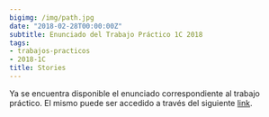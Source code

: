 ```yaml
---
bigimg: /img/path.jpg
date: "2018-02-28T00:00:00Z"
subtitle: Enunciado del Trabajo Práctico 1C 2018
tags:
- trabajos-practicos
- 2018-1C
title: Stories
---
```


Ya se encuentra disponible el enunciado correspondiente al trabajo práctico. El mismo puede ser accedido a través del siguiente [link](https://ingenieria-del-software-2.github.io/tps/historico/2018/1/stories).

